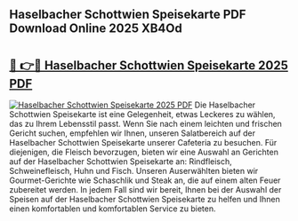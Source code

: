 ## Haselbacher Schottwien Speisekarte PDF Download Online 2025 XB4Od

# <h2><a href="http://gc8svu.nevu.top/?p=Haselbacher+Schottwien+Speisekarte">🔗 👉🔴 Haselbacher Schottwien Speisekarte 2025 PDF</a></h2>

[![Haselbacher Schottwien Speisekarte 2025 PDF](https://i.imgur.com/dBaPXMq.png)](http://gc8svu.nevu.top/?p=Haselbacher+Schottwien+Speisekarte)
Die Haselbacher Schottwien Speisekarte ist eine Gelegenheit, etwas Leckeres zu wählen, das zu Ihrem Lebensstil passt. Wenn Sie nach einem leichten und frischen Gericht suchen, empfehlen wir Ihnen, unseren Salatbereich auf der Haselbacher Schottwien Speisekarte unserer Cafeteria zu besuchen. Für diejenigen, die Fleisch bevorzugen, bieten wir eine Auswahl an Gerichten auf der Haselbacher Schottwien Speisekarte an: Rindfleisch, Schweinefleisch, Huhn und Fisch. Unseren Auserwählten bieten wir Gourmet-Gerichte wie Schaschlik und Steak an, die auf einem alten Feuer zubereitet werden. In jedem Fall sind wir bereit, Ihnen bei der Auswahl der Speisen auf der Haselbacher Schottwien Speisekarte zu helfen und Ihnen einen komfortablen und komfortablen Service zu bieten.
